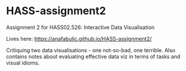 # HASS-assignment2
Assignment 2 for HASS02.526: Interactive Data Visualisation

Lives here: https://anafabulic.github.io/HASS-assignment2/

Critiquing two data visualisations - one not-so-bad, one terrible. Also contains notes about evaluating effective data viz in terms of tasks and visual idioms.
